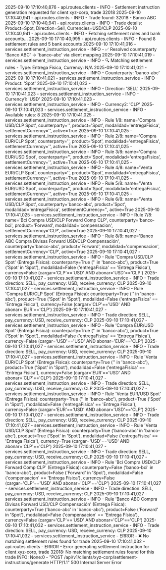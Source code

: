 2025-09-10 17:10:40,876 - api.routes.clients - INFO - Settlement instruction generation requested for client xyz-corp, trade 32018
2025-09-10 17:10:40,941 - api.routes.clients - INFO - Trade found: 32018 - Banco ABC
2025-09-10 17:10:40,941 - api.routes.clients - INFO - Trade details: Product=Spot, Direction=Sell, Currencies=USD/CLP
2025-09-10 17:10:40,941 - api.routes.clients - INFO - Fetching settlement rules and bank accounts...
2025-09-10 17:10:40,995 - api.routes.clients - INFO - Found 8 settlement rules and 5 bank accounts
2025-09-10 17:10:41,016 - services.settlement_instruction_service - INFO - ✅ Resolved counterparty 'Banco ABC' → 'banco-abc' via client mapping
2025-09-10 17:10:41,019 - services.settlement_instruction_service - INFO - 🔍 Matching settlement rules - Type: Entrega Física, Currency: N/A
2025-09-10 17:10:41,021 - services.settlement_instruction_service - INFO -    Counterparty: 'banco-abc'
2025-09-10 17:10:41,021 - services.settlement_instruction_service - INFO -    Product: 'Spot'
2025-09-10 17:10:41,023 - services.settlement_instruction_service - INFO -    Direction: 'SELL'
2025-09-10 17:10:41,023 - services.settlement_instruction_service - INFO -    Currency1: 'USD'
2025-09-10 17:10:41,023 - services.settlement_instruction_service - INFO -    Currency2: 'CLP'
2025-09-10 17:10:41,023 - services.settlement_instruction_service - INFO -    Available rules: 8
2025-09-10 17:10:41,025 - services.settlement_instruction_service - INFO -    Rule 1/8: name='Compra USD/CLP Spot', counterparty='', product='Spot', modalidad='entregaFisica', settlementCurrency='', active=True
2025-09-10 17:10:41,025 - services.settlement_instruction_service - INFO -    Rule 2/8: name='Compra EUR/CLP Spot', counterparty='', product='Spot', modalidad='entregaFisica', settlementCurrency='', active=True
2025-09-10 17:10:41,025 - services.settlement_instruction_service - INFO -    Rule 3/8: name='Compra EUR/USD Spot', counterparty='', product='Spot', modalidad='entregaFisica', settlementCurrency='', active=True
2025-09-10 17:10:41,025 - services.settlement_instruction_service - INFO -    Rule 4/8: name='Venta EUR/CLP Spot', counterparty='', product='Spot', modalidad='entregaFisica', settlementCurrency='', active=True
2025-09-10 17:10:41,025 - services.settlement_instruction_service - INFO -    Rule 5/8: name='Venta EUR/USD Spot', counterparty='', product='Spot', modalidad='entregaFisica', settlementCurrency='', active=True
2025-09-10 17:10:41,025 - services.settlement_instruction_service - INFO -    Rule 6/8: name='Venta USD/CLP Spot', counterparty='banco-abc', product='Spot', modalidad='entregaFisica', settlementCurrency='', active=True
2025-09-10 17:10:41,025 - services.settlement_instruction_service - INFO -    Rule 7/8: name='Bci Compra USD/CLP Forward Comp CLP', counterparty='banco-bci', product='Forward', modalidad='compensacion', settlementCurrency='CLP', active=True
2025-09-10 17:10:41,027 - services.settlement_instruction_service - INFO -    Rule 8/8: name='Banco ABC Compra Divisas Forward USD/CLP Compensación', counterparty='banco-abc', product='Forward', modalidad='compensacion', settlementCurrency='CLP', active=True
2025-09-10 17:10:41,027 - services.settlement_instruction_service - INFO -       Rule 'Compra USD/CLP Spot' (Entrega Física): counterparty=True ('' in 'banco-abc'), product=True ('Spot' in 'Spot'), modalidad=False ('entregaFisica' == 'Entrega Física'), currency=False (cargar='CLP'=='USD' AND abonar='USD'=='CLP')
2025-09-10 17:10:41,027 - services.settlement_instruction_service - INFO -       Trade direction: SELL, pay_currency: USD, receive_currency: CLP
2025-09-10 17:10:41,027 - services.settlement_instruction_service - INFO -       Rule 'Compra EUR/CLP Spot' (Entrega Física): counterparty=True ('' in 'banco-abc'), product=True ('Spot' in 'Spot'), modalidad=False ('entregaFisica' == 'Entrega Física'), currency=False (cargar='CLP'=='USD' AND abonar='EUR'=='CLP')
2025-09-10 17:10:41,027 - services.settlement_instruction_service - INFO -       Trade direction: SELL, pay_currency: USD, receive_currency: CLP
2025-09-10 17:10:41,027 - services.settlement_instruction_service - INFO -       Rule 'Compra EUR/USD Spot' (Entrega Física): counterparty=True ('' in 'banco-abc'), product=True ('Spot' in 'Spot'), modalidad=False ('entregaFisica' == 'Entrega Física'), currency=False (cargar='USD'=='USD' AND abonar='EUR'=='CLP')
2025-09-10 17:10:41,027 - services.settlement_instruction_service - INFO -       Trade direction: SELL, pay_currency: USD, receive_currency: CLP
2025-09-10 17:10:41,027 - services.settlement_instruction_service - INFO -       Rule 'Venta EUR/CLP Spot' (Entrega Física): counterparty=True ('' in 'banco-abc'), product=True ('Spot' in 'Spot'), modalidad=False ('entregaFisica' == 'Entrega Física'), currency=False (cargar='EUR'=='USD' AND abonar='CLP'=='CLP')
2025-09-10 17:10:41,027 - services.settlement_instruction_service - INFO -       Trade direction: SELL, pay_currency: USD, receive_currency: CLP
2025-09-10 17:10:41,027 - services.settlement_instruction_service - INFO -       Rule 'Venta EUR/USD Spot' (Entrega Física): counterparty=True ('' in 'banco-abc'), product=True ('Spot' in 'Spot'), modalidad=False ('entregaFisica' == 'Entrega Física'), currency=False (cargar='EUR'=='USD' AND abonar='USD'=='CLP')
2025-09-10 17:10:41,027 - services.settlement_instruction_service - INFO -       Trade direction: SELL, pay_currency: USD, receive_currency: CLP
2025-09-10 17:10:41,027 - services.settlement_instruction_service - INFO -       Rule 'Venta USD/CLP Spot' (Entrega Física): counterparty=True ('banco-abc' in 'banco-abc'), product=True ('Spot' in 'Spot'), modalidad=False ('entregaFisica' == 'Entrega Física'), currency=True (cargar='USD'=='USD' AND abonar='CLP'=='CLP')
2025-09-10 17:10:41,027 - services.settlement_instruction_service - INFO -       Trade direction: SELL, pay_currency: USD, receive_currency: CLP
2025-09-10 17:10:41,027 - services.settlement_instruction_service - INFO -       Rule 'Bci Compra USD/CLP Forward Comp CLP' (Entrega Física): counterparty=False ('banco-bci' in 'banco-abc'), product=False ('Forward' in 'Spot'), modalidad=False ('compensacion' == 'Entrega Física'), currency=False (cargar='CLP'=='USD' AND abonar='CLP'=='CLP')
2025-09-10 17:10:41,027 - services.settlement_instruction_service - INFO -       Trade direction: SELL, pay_currency: USD, receive_currency: CLP
2025-09-10 17:10:41,027 - services.settlement_instruction_service - INFO -       Rule 'Banco ABC Compra Divisas Forward USD/CLP Compensación' (Entrega Física): counterparty=True ('banco-abc' in 'banco-abc'), product=False ('Forward' in 'Spot'), modalidad=False ('compensacion' == 'Entrega Física'), currency=False (cargar='CLP'=='USD' AND abonar='CLP'=='CLP')
2025-09-10 17:10:41,032 - services.settlement_instruction_service - INFO -       Trade direction: SELL, pay_currency: USD, receive_currency: CLP
2025-09-10 17:10:41,032 - services.settlement_instruction_service - ERROR - ❌ No matching settlement rules found for trade
2025-09-10 17:10:41,032 - api.routes.clients - ERROR - Error generating settlement instruction for client xyz-corp, trade 32018: No matching settlement rules found for this trade
INFO:     None:0 - "POST /api/v1/clients/xyz-corp/settlement-instructions/generate HTTP/1.1" 500 Internal Server Error